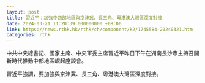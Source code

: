 ```yaml
---
layout: post
title: 習近平：加強中西部地區與京津冀、長三角、粵港澳大灣區深度對接
date: 2024-03-21 11:20:39.000000000 +08:00
link: https://news.rthk.hk/rthk/ch/component/k2/1745584-20240321.htm
categories: rthk
---
```


中共中央總書記、國家主席、中央軍委主席習近平昨日下午在湖南長沙市主持召開新時代推動中部地區崛起座談會。

習近平強調，要加強與京津冀、長三角、粵港澳大灣區深度對接。
